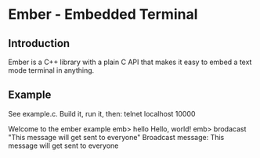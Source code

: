 
Ember - Embedded Terminal
=========================

Introduction
------------

Ember is a C++ library with a plain C API that makes it easy to embed
a text mode terminal in anything.

Example
-------

See example.c.  Build it, run it, then:
telnet localhost 10000

Welcome to the ember example
emb> hello
Hello, world!
emb> brodacast "This message will get sent to everyone"
Broadcast message: This message will get sent to everyone
